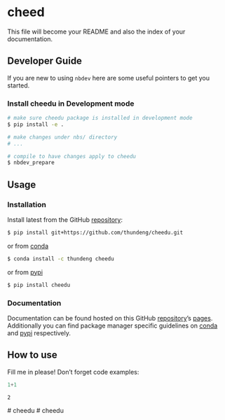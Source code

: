 # cheed
<!-- WARNING: THIS FILE WAS AUTOGENERATED! DO NOT EDIT! -->

This file will become your README and also the index of your
documentation.

## Developer Guide

If you are new to using `nbdev` here are some useful pointers to get you
started.

### Install cheedu in Development mode

``` sh
# make sure cheedu package is installed in development mode
$ pip install -e .

# make changes under nbs/ directory
# ...

# compile to have changes apply to cheedu
$ nbdev_prepare
```

## Usage

### Installation

Install latest from the GitHub
[repository](https://github.com/thundeng/cheedu):

``` sh
$ pip install git+https://github.com/thundeng/cheedu.git
```

or from [conda](https://anaconda.org/thundeng/cheedu)

``` sh
$ conda install -c thundeng cheedu
```

or from [pypi](https://pypi.org/project/cheedu/)

``` sh
$ pip install cheedu
```

### Documentation

Documentation can be found hosted on this GitHub
[repository](https://github.com/thundeng/cheedu)’s
[pages](https://thundeng.github.io/cheedu/). Additionally you can find
package manager specific guidelines on
[conda](https://anaconda.org/thundeng/cheedu) and
[pypi](https://pypi.org/project/cheedu/) respectively.

## How to use

Fill me in please! Don’t forget code examples:

``` python
1+1
```

    2
#   c h e e d u 
 
 #   c h e e d u 
 
 
